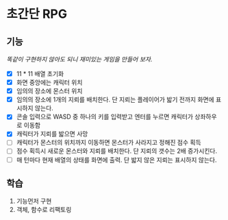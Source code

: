 # 초간단 RPG

## 기능
*똑같이 구현하지 않아도 되니 재미있는 게임을 만들어 보자.*
-[x] 11 * 11 배열 초기화
-[x] 화면 중앙에는 캐릭터 위치
-[x] 임의의 장소에 몬스터 위치
-[x] 임의의 장소에 1개의 지뢰를 배치한다. 단 지뢰는 플레이어가 밟기 전까지 화면에 표시하지 않는다.
-[x] 콘솔 입력으로 WASD 중 하나의 키를 입력받고 엔터를 누르면 캐릭터가 상좌하우로 이동함
-[x] 캐릭터가 지뢰를 밟으면 사망
-[ ] 캐릭터가 몬스터의 위치까지 이동하면 몬스터가 사라지고 정해진 점수 획득
-[ ] 점수 획득시 새로운 몬스터와 지뢰를 배치한다. 단 지뢰의 갯수는 2배 증가시킨다.
-[ ] 매 턴마다 현재 배열의 상태를 화면에 출력. 단 밟지 않은 지뢰는 표시하지 않는다.   

## 학습
1. 기능먼저 구현
2. 객체, 함수로 리팩토링

    